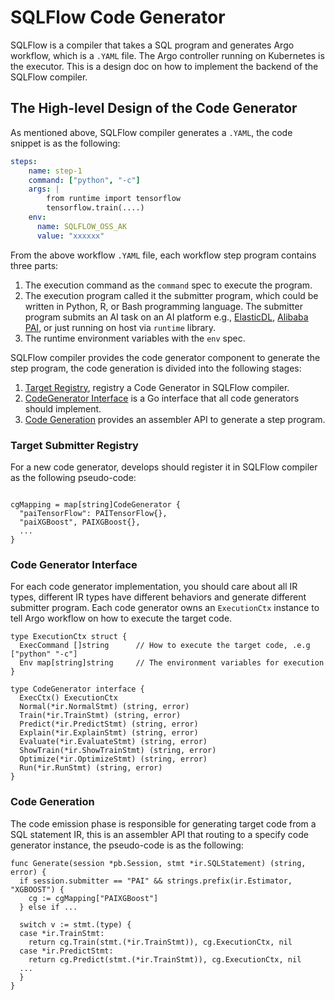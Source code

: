 # SQLFlow Code Generator

SQLFlow is a compiler that takes a SQL program and generates Argo workflow, which is a `.YAML` file.
The Argo controller running on Kubernetes is the executor. This is a design doc on how to implement
the backend of the SQLFlow compiler.

## The High-level Design of the Code Generator

As mentioned above, SQLFlow compiler generates a `.YAML`, the code snippet is as the following:

``` yaml
steps:
    name: step-1
    command: ["python", "-c"]
    args: |
        from runtime import tensorflow
        tensorflow.train(....)
    env:
      name: SQLFLOW_OSS_AK
      value: "xxxxxx"
```

From the above workflow `.YAML` file, each workflow step program contains three parts:

1. The execution command as the `command` spec to execute the program.
1. The execution program called it the submitter program, which could be written in Python, R, or Bash programming language.
The submitter program submits an AI task on an AI platform e.g., [ElasticDL](https://github.com/sql-machine-learning/elasticdl), [Alibaba PAI](https://www.alibabacloud.com/help/zh/doc-detail/75093.htm), or just running on host via `runtime` library.
1. The runtime environment variables with the `env` spec.

SQLFlow compiler provides the code generator component to generate the step program,
the code generation is divided into the following stages:

1. [Target Registry](#target-registry), registry a Code Generator in SQLFlow compiler.
1. [CodeGenerator Interface](#code-generator-interface) is a Go interface that all code generators should implement.
1. [Code Generation](#code-generation) provides an assembler API to generate a step program.

### Target Submitter Registry

For a new code generator, develops should register it in SQLFlow compiler as the following pseudo-code:

``` golang

cgMapping = map[string]CodeGenerator {
  "paiTensorFlow": PAITensorFlow{},
  "paiXGBoost", PAIXGBoost{},
  ...
}
```

### Code Generator Interface

For each code generator implementation, you should care about all IR types, different IR types have different behaviors and
generate different submitter program. Each code generator owns an `ExecutionCtx` instance to tell Argo workflow
on how to execute the target code.

``` golang
type ExecutionCtx struct {
  ExecCommand []string      // How to execute the target code, .e.g ["python" "-c"]
  Env map[string]string     // The environment variables for execution
}

type CodeGenerator interface {
  ExecCtx() ExecutionCtx
  Normal(*ir.NormalStmt) (string, error)
  Train(*ir.TrainStmt) (string, error)
  Predict(*ir.PredictStmt) (string, error)
  Explain(*ir.ExplainStmt) (string, error)
  Evaluate(*ir.EvaluateStmt) (string, error)
  ShowTrain(*ir.ShowTrainStmt) (string, error)
  Optimize(*ir.OptimizeStmt) (string, error)
  Run(*ir.RunStmt) (string, error)
}
```

### Code Generation 

The code emission phase is responsible for generating target code from a SQL statement IR, this is an
assembler API that routing to a specify code generator instance, the pseudo-code is as the following:

``` golang
func Generate(session *pb.Session, stmt *ir.SQLStatement) (string, error) {
  if session.submitter == "PAI" && strings.prefix(ir.Estimator, "XGBOOST") {
    cg := cgMapping["PAIXGBoost"]
  } else if ...
  
  switch v := stmt.(type) {
  case *ir.TrainStmt:
    return cg.Train(stmt.(*ir.TrainStmt)), cg.ExecutionCtx, nil
  case *ir.PredictStmt:
    return cg.Predict(stmt.(*ir.TrainStmt)), cg.ExecutionCtx, nil
  ...
  }
}

```
